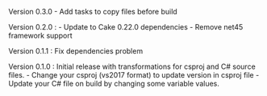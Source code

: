 Version 0.3.0
    - Add tasks to copy files before build

Version 0.2.0 : 
    - Update to Cake 0.22.0 dependencies
    - Remove net45 framework support

Version 0.1.1 : Fix dependencies problem

Version 0.1.0 : Initial release with transformations for csproj and C# source files.
    - Change your csproj (vs2017 format) to update version in csproj file
    - Update your C# file on build by changing some variable values.